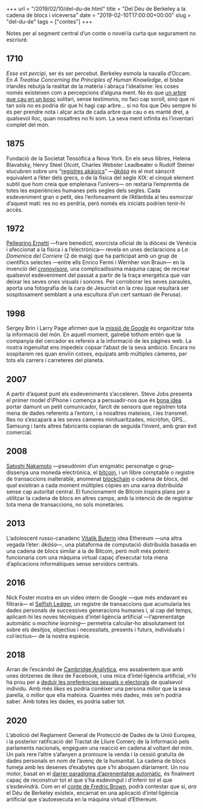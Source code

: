 +++
url = "/2019/02/10/del-du-de.html"
title = "Del Déu de Berkeley a la cadena de blocs i viceversa"
date = "2019-02-10T17:00:00+00:00"
slug = "del-du-de"
tags = ["contes"]
+++

Notes per al segment central d’un conte o novel·la curta que segurament no escriuré.

## 1710

*Esse est percipi*, ser és ser percebut. Berkeley esmola la navalla d’Occam. En *A Treatise Concerning the Principles of Human Knowledge*, el bisbe irlandès rebutja la realitat de la matèria i abraça l’idealisme: les coses només existeixen com a percepcions d’alguna ment. No és que [un arbre que cau en un bosc](https://en.wikipedia.org/wiki/If_a_tree_falls_in_a_forest) solitari, sense testimonis, no faci cap soroll, sinó que ni tan sols no es podria dir que hi hagi cap arbre… si no fos que Déu sempre hi és per prendre nota i alçar acta de cada arbre que cau o es manté dret, a qualsevol lloc, quan nosaltres no hi som. La seva ment infinita és l’inventari complet del món.

## 1875

Fundació de la Societat Teosòfica a Nova York. En els seus llibres, Helena Blavatsky, Henry Steel Olcott, Charles Webster Leadbeater o Rudolf Steiner elucubren sobre uns “[registres akàixics](https://theosophy.wiki/en/Akashic_Records)” —[*ākāśa*](https://ca.wikipedia.org/wiki/Akaix%C3%A0) és el mot sànscrit equivalent a l’èter dels grecs, o de la física del segle XIX: el cinquè element subtil que hom creia que emplenava l’univers— on restaria l’empremta de totes les experiències humanes pels segles dels segles. Cada esdeveniment gran o petit, des l’enfonsament de l’Atlàntida al teu esmorzar d’aquest matí: res no es perdria, però només els iniciats podrien tenir-hi accés.

## 1972

[Pellegrino Ernetti](https://es.wikipedia.org/wiki/Marcello_Pellegrino_Ernetti) —frare benedictí, exorcista oficial de la diòcesi de Venècia i afeccionat a la física i a l’electrònica— revela en unes declaracions a *La Domenica del Corriere* (2 de maig) que ha participat amb un grup de científics selectes —entre ells Enrico Fermi i Wernher von Braun— en la invenció del [*cronovisore*](https://it.wikipedia.org/wiki/Cronovisore), una complicadíssima màquina capaç de recrear qualsevol esdeveniment del passat a partir de la traça energètica que van deixar les seves ones visuals i sonores. Per corroborar les seves paraules, aporta una fotografia de la cara de Jesucrist en la creu (que resultarà ser sospitosament semblant a una escultura d’un cert santuari de Perusa).

## 1998

Sergey Brin i Larry Page afirmen que la [missió de Google](https://about.google) és organitzar tota la informació del món. En aquell moment, gairebé tothom entén que la companyia del cercador es refereix a la informació de les pàgines web. La nostra ingenuïtat ens impedeix copsar l’abast de la seva ambició. Encara no sospitarem res quan enviïn cotxes, equipats amb múltiples càmeres, per tots els carrers i carreteres del planeta.

## 2007

A partir d’aquest punt els esdeveniments s’acceleren. Steve Jobs presenta el primer model d’iPhone i comença a persuadir-nos que és [bona idea](https://youtu.be/NPE7i8wuupk) portar damunt un petit comunicador, farcit de sensors que registren tota mena de dades referents a l’entorn, i a nosaltres mateixos, i les transmet. Res no s’escaparà a les seves càmeres minituaritzades, micròfon, GPS… Samsung i tants altres fabricants copiaran de seguida l’invent, amb gran èxit comercial.

## 2008

[Satoshi Nakamoto](https://www.ara.cat/media/misteri-del-creador-dels-bitcoins_0_1572442821.html) —pseudònim d’un enigmàtic personatge o grup– dissenya una moneda electrònica, el [bitcoin](https://www.xe.com/currencycharts/?from=XBT&to=EUR&view=1Y), i un llibre comptable o registre de transaccions inalterable, anomenat [blockchain](https://www.vilaweb.cat/noticies/blockchain-que-es-i-com-canviara-la-nostra-vida/) o cadena de blocs, del qual existiran a cada moment múltiples còpies en una xarxa distribuïda sense cap autoritat central. El funcionament de Bitcoin inspira plans per a utilitzar la cadena de blocs en altres camps, amb la intenció de de registrar tota mena de transaccions, no sols monetàries.

## 2013

L’adolescent russo-canadenc [Vitalik Buterin](https://emprenem.ara.cat/Ethereum-Bitcoin-ja-planti-cara_0_1589841027.html) idea Ethereum —una altra vegada l’èter: *ākāśa*—, una plataforma de computació distribuïda basada en una cadena de blocs similar a la de Bitcoin, però molt més potent: funcionaria com una màquina virtual capaç d’executar tota mena d’aplicacions informàtiques sense servidors centrals.

## 2016

Nick Foster mostra en un vídeo intern de Google —que més endavant es filtrarà— el [Selfish Ledger](https://www.theverge.com/2018/5/17/17344250/google-x-selfish-ledger-video-data-privacy), un registre de transaccions que acumularia les dades personals de successives generacions humanes i, al cap del temps, aplicant-hi les noves tècniques d’intel·ligència artificial —l’aprenentatge automàtic o *machine learning*— permetria calcular-ho absolutament tot sobre els desitjos, objectius i necessitats, presents i futurs, individuals i col·lectius— de la nostra espècie.

## 2018

Arran de l’escàndol de [Cambridge Analytica](https://www.elperiodico.cat/ca/internacional/20180320/les-cinc-claus-de-lescandol-de-cambridge-analytica-i-facebook-6703381), ens assabentem que amb unes dotzenes de *likes* de Facebook, i una mica d’intel·ligència artificial, n’hi ha prou per a [deduir les preferències sexuals o electorals](https://www.pnas.org/content/110/15/5802) de qualsevol individu. Amb més *likes* es podria conèixer una persona millor que la seva parella, o millor que ella mateixa. Quantes més dades, més se’n podria saber. Amb totes les dades, es podria saber tot.

## 2020

L’abolició del Reglament General de Protecció de Dades de la Unió Europea, i la posterior ratificació del Tractat de Lliure Comerç de la Informació pels parlaments nacionals, engeguen una reacció en cadena al voltant del món. Un país rere l’altre s’afanyen a promoure la venda i la cessió gratuïta de dades personals en nom de l’avenç de la humanitat. La cadena de blocs fumeja amb les desenes d’exabytes que s’hi aboquen diàriament. Un nou motor, basat en el [darrer paradigma d’aprenentatge automàtic](https://www.technologyreview.com/s/612768/we-analyzed-16625-papers-to-figure-out-where-ai-is-headed-next/), és finalment capaç de reconstruir tot el que s’ha esdevingut i d’inferir *tot* el que s’esdevindrà. Com en el [conte de Fredric Brown](http://www.roma1.infn.it/~anzel/answer.html), podrà contestar que sí, *ara* el Déu de Berkeley existeix, encarnat en una aplicació d’intel·ligència artificial que s’autoexecuta en la màquina virtual d’Ethereum.

